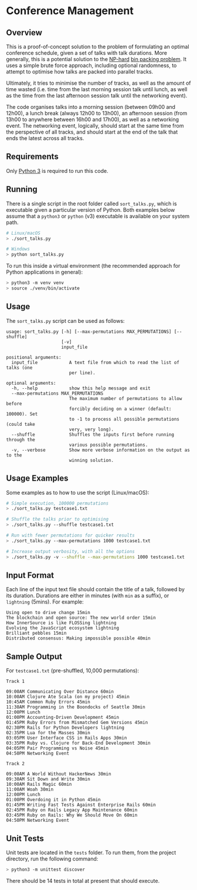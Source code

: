 # Conference Management

## Overview
This is a proof-of-concept solution to the problem of formulating an optimal
conference schedule, given a set of talks with talk durations. More generally,
this is a potential solution to the [NP-hard](https://en.wikipedia.org/wiki/NP-hardness)
[bin packing problem](https://en.wikipedia.org/wiki/Bin_packing_problem). It
uses a simple brute force approach, including optional randomness, to attempt
to optimise how talks are packed into parallel tracks.

Ultimately, it tries to minimise the number of tracks, as well as the amount
of time wasted (i.e. time from the last morning session talk until lunch, as
well as the time from the last afternoon session talk until the networking
event).

The code organises talks into a morning session (between 09h00 and 12h00),
a lunch break (always 12h00 to 13h00), an afternoon session (from 13h00 to
anywhere between 16h00 and 17h00), as well as a networking event. The
networking event, logically, should start at the same time from the perspective
of all tracks, and should start at the end of the talk that ends the latest
across all tracks.

## Requirements
Only [Python 3](https://www.python.org/downloads/) is required to run this
code.

## Running
There is a single script in the root folder called `sort_talks.py`, which is
executable given a particular version of Python. Both examples below assume
that a `python3` or `python` (v3) executable is available on your system path.

```bash
# Linux/macOS
> ./sort_talks.py

# Windows
> python sort_talks.py
```

To run this inside a virtual environment (the recommended approach for Python
applications in general):

```bash
> python3 -m venv venv
> source ./venv/bin/activate
```

## Usage
The `sort_talks.py` script can be used as follows:

```
usage: sort_talks.py [-h] [--max-permutations MAX_PERMUTATIONS] [--shuffle]
                     [-v]
                     input_file

positional arguments:
  input_file            A text file from which to read the list of talks (one
                        per line).

optional arguments:
  -h, --help            show this help message and exit
  --max-permutations MAX_PERMUTATIONS
                        The maximum number of permutations to allow before
                        forcibly deciding on a winner (default: 100000). Set
                        to -1 to process all possible permutations (could take
                        very, very long).
  --shuffle             Shuffles the inputs first before running through the
                        various possible permutations.
  -v, --verbose         Show more verbose information on the output as to the
                        winning solution.
```

## Usage Examples
Some examples as to how to use the script (Linux/macOS):

```bash
# Simple execution, 100000 permutations
> ./sort_talks.py testcase1.txt

# Shuffle the talks prior to optimising
> ./sort_talks.py --shuffle testcase1.txt

# Run with fewer permutations for quicker results
> ./sort_talks.py --max-permutations 1000 testcase1.txt

# Increase output verbosity, with all the options
> ./sort_talks.py -v --shuffle --max-permutations 1000 testcase1.txt
```

## Input Format
Each line of the input text file should contain the title of a talk, followed
by its duration. Durations are either in minutes (with `min` as a suffix),
or `lightning` (5mins). For example:

```
Using open to drive change 15min
The blockchain and open source: The new world order 15min
How InnerSource is like FLOSSing lightning
Evolving the JavaScript ecosystem lightning
Brilliant pebbles 15min
Distributed consensus: Making impossible possible 40min
```

## Sample Output
For `testcase1.txt` (pre-shuffled, 10,000 permutations):

```
Track 1

09:00AM Communicating Over Distance 60min
10:00AM Clojure Ate Scala (on my project) 45min
10:45AM Common Ruby Errors 45min
11:30AM Programming in the Boondocks of Seattle 30min
12:00PM Lunch
01:00PM Accounting-Driven Development 45min
01:45PM Ruby Errors from Mismatched Gem Versions 45min
02:30PM Rails for Python Developers lightning
02:35PM Lua for the Masses 30min
03:05PM User Interface CSS in Rails Apps 30min
03:35PM Ruby vs. Clojure for Back-End Development 30min
04:05PM Pair Programming vs Noise 45min
04:50PM Networking Event

Track 2

09:00AM A World Without HackerNews 30min
09:30AM Sit Down and Write 30min
10:00AM Rails Magic 60min
11:00AM Woah 30min
12:00PM Lunch
01:00PM Overdoing it in Python 45min
01:45PM Writing Fast Tests Against Enterprise Rails 60min
02:45PM Ruby on Rails Legacy App Maintenance 60min
03:45PM Ruby on Rails: Why We Should Move On 60min
04:50PM Networking Event
```

## Unit Tests
Unit tests are located in the `tests` folder. To run them, from the project
directory, run the following command:

```bash
> python3 -m unittest discover
```

There should be 14 tests in total at present that should execute.
